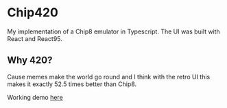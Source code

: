 # Chip420 
My implementation of a Chip8 emulator in Typescript. The UI was built with React and React95.

## Why 420?
Cause memes make the world go round and I think with the retro UI this makes it exactly 52.5 times better than Chip8. 

Working demo [here](https://obscure-meadow-66386.herokuapp.com/)

